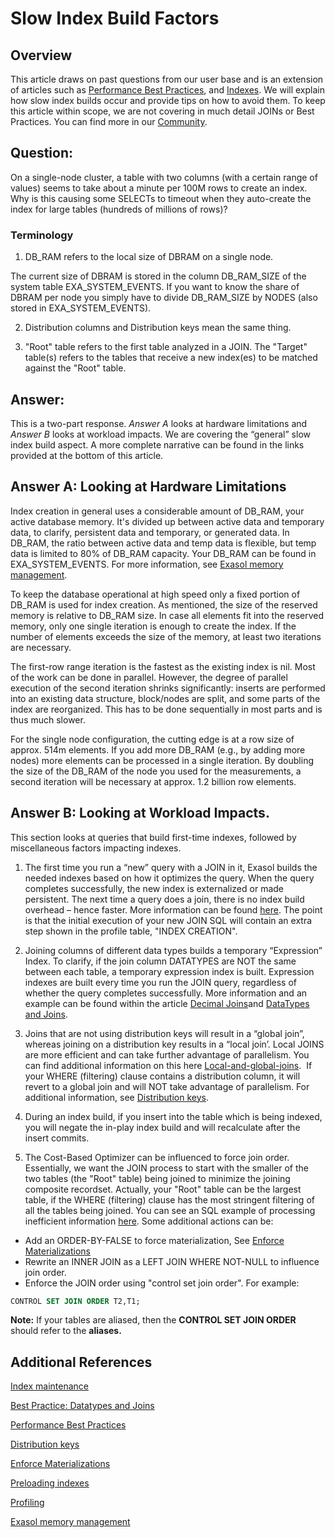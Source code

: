 # Slow Index Build Factors 
## Overview

This article draws on past questions from our user base and is an extension of articles such as [Performance Best Practices](https://docs.exasol.com/performance/best_practices.htm), and [Indexes](https://community.exasol.com/t5/database-features/indexes/ta-p/1512). We will explain how slow index builds occur and provide tips on how to avoid them. To keep this article within scope, we are not covering in much detail JOINs or Best Practices. You can find more in our [Community](https://community.exasol.com/).

## Question:

On a single-node cluster, a table with two columns (with a certain range of values) seems to take about a minute per 100M rows to create an index. Why is this causing some SELECTs to timeout when they auto-create the index for large tables (hundreds of millions of rows)?

### Terminology

1. DB_RAM refers to the local size of DBRAM on a single node.

The current size of DBRAM is stored in the column DB_RAM_SIZE of the system table EXA_SYSTEM_EVENTS. If you want to know the share of DBRAM per node you simply have to divide DB_RAM_SIZE by NODES (also stored in EXA_SYSTEM_EVENTS).

2. Distribution columns and Distribution keys mean the same thing.

3. "Root" table refers to the first table analyzed in a JOIN. The "Target" table(s) refers to the tables that receive a new index(es) to be matched against the "Root" table. 

## Answer:

This is a two-part response. *Answer A* looks at hardware limitations and *Answer B* looks at workload impacts. We are covering the “general” slow index build aspect. A more complete narrative can be found in the links provided at the bottom of this article.

## Answer A: Looking at Hardware Limitations

Index creation in general uses a considerable amount of DB_RAM, your active database memory. It's divided up between active data and temporary data, to clarify, persistent data and temporary, or generated data. In DB_RAM, the ratio between active data and temp data is flexible, but temp data is limited to 80% of DB_RAM capacity. Your DB_RAM can be found in EXA_SYSTEM_EVENTS. For more information, see [Exasol memory management](https://community.exasol.com/t5/database-features/overview-of-exasol-s-data-and-memory-management/ta-p/1833).

To keep the database operational at high speed only a fixed portion of DB_RAM is used for index creation. As mentioned, the size of the reserved memory is relative to DB_RAM size. In case all elements fit into the reserved memory, only one single iteration is enough to create the index. If the number of elements exceeds the size of the memory, at least two iterations are necessary.

The first-row range iteration is the fastest as the existing index is nil. Most of the work can be done in parallel. However, the degree of parallel execution of the second iteration shrinks significantly: inserts are performed into an existing data structure, block/nodes are split, and some parts of the index are reorganized. This has to be done sequentially in most parts and is thus much slower.

For the single node configuration, the cutting edge is at a row size of approx. 514m elements. If you add more DB_RAM (e.g., by adding more nodes) more elements can be processed in a single iteration. By doubling the size of the DB_RAM of the node you used for the measurements, a second iteration will be necessary at approx. 1.2 billion row elements.

## Answer B: Looking at Workload Impacts.

This section looks at queries that build first-time indexes, followed by miscellaneous factors impacting indexes.

1. The first time you run a “new” query with a JOIN in it, Exasol builds the needed indexes based on how it optimizes the query. When the query completes successfully, the new index is externalized or made persistent. The next time a query does a join, there is no index build overhead – hence faster. More information can be found [here](https://community.exasol.com/t5/database-features/indexes/ta-p/1512). The point is that the initial execution of your new JOIN SQL will contain an extra step shown in the profile table, "INDEX CREATION".
2. Joining columns of different data types builds a temporary “Expression” Index. To clarify, if the join column DATATYPES are NOT the same between each table, a temporary expression index is built. Expression indexes are built every time you run the JOIN query, regardless of whether the query completes successfully. More information and an example can be found within the article [Decimal Joins](https://community.exasol.com/t5/database-features/what-happens-when-i-join-decimal-datatypes-of-various-sizes/ta-p/1640)and [DataTypes and Joins](https://community.exasol.com/t5/database-features/best-practice-datatypes-and-joins/ta-p/1222).

3. Joins that are not using distribution keys will result in a “global join”, whereas joining on a distribution key results in a “local join’. Local JOINS are more efficient and can take further advantage of parallelism. You can find additional information on this here [Local-and-global-joins](https://community.exasol.com/t5/database-features/local-and-global-joins/ta-p/1297).  If your WHERE (filtering) clause contains a distribution column, it will revert to a global join and will NOT take advantage of parallelism. For additional information, see [Distribution keys](https://www.exasol.com/resource/how-to-get-distribution-right-in-our-analytics-database/). 

4. During an index build, if you insert into the table which is being indexed, you will negate the in-play index build and will recalculate after the insert commits.
5. The Cost-Based Optimizer can be influenced to force join order. Essentially, we want the JOIN process to start with the smaller of the two tables (the "Root" table) being joined to minimize the joining composite recordset. Actually, your "Root" table can be the largest table, if the WHERE (filtering) clause has the most stringent filtering of all the tables being joined. You can see an SQL example of processing inefficient information [here](https://docs.exasol.com/performance/profiling.htm). Some additional actions can be:
* Add an ORDER-BY-FALSE to force materialization, See [Enforce Materializations](https://community.exasol.com/t5/database-features/enforcing-materializations-with-order-by-false-in-subselects/ta-p/1713)
* Rewrite an INNER JOIN as a LEFT JOIN WHERE NOT-NULL to influence join order.
* Enforce the JOIN order using "control set join order". For example: 
```sql
CONTROL SET JOIN ORDER T2,T1;
```

**Note:** If your tables are aliased, then the **CONTROL SET JOIN ORDER** should refer to the **aliases.**

## Additional References

[Index maintenance](https://community.exasol.com/t5/database-features/indexes/ta-p/1512)

[Best Practice: Datatypes and Joins](https://community.exasol.com/t5/database-features/best-practice-datatypes-and-joins/ta-p/1222)

[Performance Best Practices](https://docs.exasol.com/performance/best_practices.htm)

[Distribution keys](https://www.exasol.com/resource/how-to-get-distribution-right-in-our-analytics-database/)

[Enforce Materializations](https://community.exasol.com/t5/database-features/enforcing-materializations-with-order-by-false-in-subselects/ta-p/1713)

[Preloading indexes](https://docs.exasol.com/sql/preload.htm.)

[Profiling](https://docs.exasol.com/performance/profiling.htm)

[Exasol memory management](https://community.exasol.com/t5/database-features/overview-of-exasol-s-data-and-memory-management/ta-p/1833)

